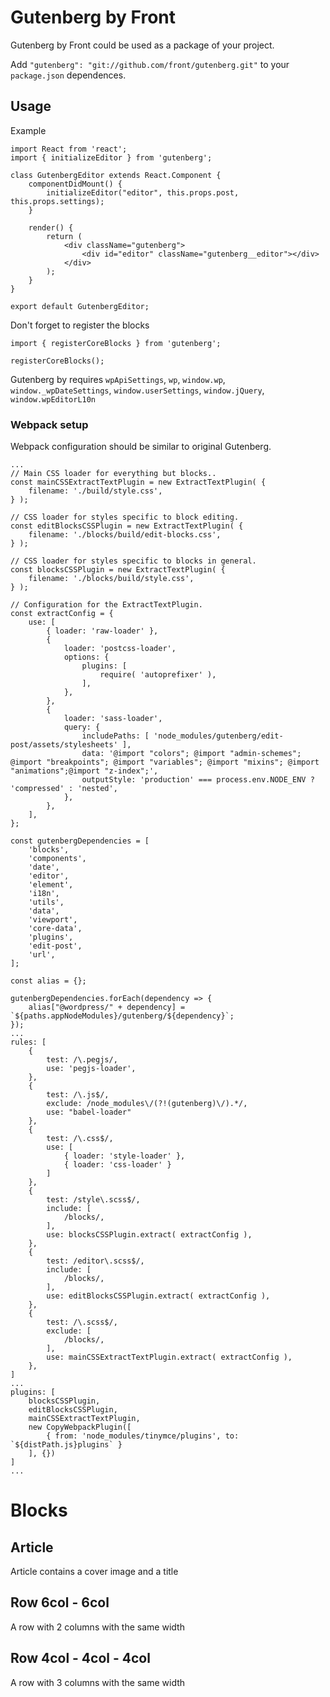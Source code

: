 # Gutenberg by Front

Gutenberg by Front could be used as a package of your project. 

Add `"gutenberg": "git://github.com/front/gutenberg.git"` to your `package.json` dependences.

## Usage

Example
```
import React from 'react';
import { initializeEditor } from 'gutenberg';

class GutenbergEditor extends React.Component {
	componentDidMount() {
		initializeEditor("editor", this.props.post, this.props.settings);
	}

	render() {
		return (
			<div className="gutenberg">
				<div id="editor" className="gutenberg__editor"></div>
			</div>
		);
	}
}

export default GutenbergEditor;
```

Don't forget to register the blocks
```
import { registerCoreBlocks } from 'gutenberg';

registerCoreBlocks();
```

Gutenberg by requires `wpApiSettings`, `wp`, `window.wp`, `window._wpDateSettings`, `window.userSettings`, `window.jQuery`, `window.wpEditorL10n`

### Webpack setup

Webpack configuration should be similar to original Gutenberg.

```
...
// Main CSS loader for everything but blocks..
const mainCSSExtractTextPlugin = new ExtractTextPlugin( {
	filename: './build/style.css',
} );

// CSS loader for styles specific to block editing.
const editBlocksCSSPlugin = new ExtractTextPlugin( {
	filename: './blocks/build/edit-blocks.css',
} );

// CSS loader for styles specific to blocks in general.
const blocksCSSPlugin = new ExtractTextPlugin( {
	filename: './blocks/build/style.css',
} );

// Configuration for the ExtractTextPlugin.
const extractConfig = {
	use: [
		{ loader: 'raw-loader' },
		{
			loader: 'postcss-loader',
			options: {
				plugins: [
					require( 'autoprefixer' ),
				],
			},
		},
		{
			loader: 'sass-loader',
			query: {
				includePaths: [ 'node_modules/gutenberg/edit-post/assets/stylesheets' ],
				data: '@import "colors"; @import "admin-schemes"; @import "breakpoints"; @import "variables"; @import "mixins"; @import "animations";@import "z-index";',
				outputStyle: 'production' === process.env.NODE_ENV ? 'compressed' : 'nested',
			},
		},
	],
};

const gutenbergDependencies = [
	'blocks',
	'components',
	'date',
	'editor',
	'element',
	'i18n',
	'utils',
	'data',
	'viewport',
	'core-data',
	'plugins',
	'edit-post',
 	'url',
];

const alias = {};

gutenbergDependencies.forEach(dependency => {
 	alias["@wordpress/" + dependency] = `${paths.appNodeModules}/gutenberg/${dependency}`;
});
...
rules: [
	{
		test: /\.pegjs/,
		use: 'pegjs-loader',
	},
	{
		test: /\.js$/,
		exclude: /node_modules\/(?!(gutenberg)\/).*/,
		use: "babel-loader"
	},
	{
		test: /\.css$/,
		use: [
			{ loader: 'style-loader' }, 
			{ loader: 'css-loader' }
		]
	},
	{
		test: /style\.scss$/,
		include: [
			/blocks/,
		],
		use: blocksCSSPlugin.extract( extractConfig ),
	},
	{
		test: /editor\.scss$/,
		include: [
			/blocks/,
		],
		use: editBlocksCSSPlugin.extract( extractConfig ),
	},
	{
		test: /\.scss$/,
		exclude: [
			/blocks/,
		],
		use: mainCSSExtractTextPlugin.extract( extractConfig ),
	},
]
...
plugins: [
	blocksCSSPlugin,
    editBlocksCSSPlugin,
    mainCSSExtractTextPlugin,
    new CopyWebpackPlugin([
		{ from: 'node_modules/tinymce/plugins', to: `${distPath.js}plugins` }
    ], {}) 
]
...
```

# Blocks
## Article
Article contains a cover image and a title

## Row 6col - 6col
A row with 2 columns with the same width

## Row 4col - 4col - 4col
A row with 3 columns with the same width